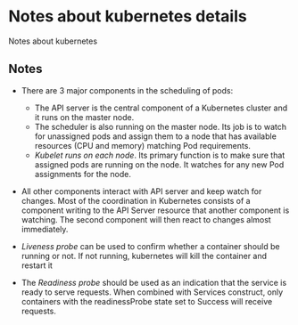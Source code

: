 # Notes about kubernetes details

Notes about kubernetes

## Notes

* There are 3 major components in the scheduling of pods:
  * The API server is the central component of a Kubernetes cluster and it runs on the master node.
  * The scheduler is also running on the master node. Its job is to watch for unassigned pods and assign them to a node that has available resources (CPU and memory) matching Pod requirements.
  * *Kubelet runs on each node*. Its primary function is to make sure that assigned pods are running on the node. It watches for any new Pod assignments for the node.

* All other components interact with API server and keep watch for changes. Most of the coordination in Kubernetes consists of a component writing to the API Server resource that another component is watching. The second component will then react to changes almost immediately.

* *Liveness probe* can be used to confirm whether a container should be running or not. If not running, kubernetes will kill the container and restart it

* The *Readiness probe* should be used as an indication that the service is ready to serve requests. When combined with Services construct, only containers with the readinessProbe state set to Success will receive requests.
